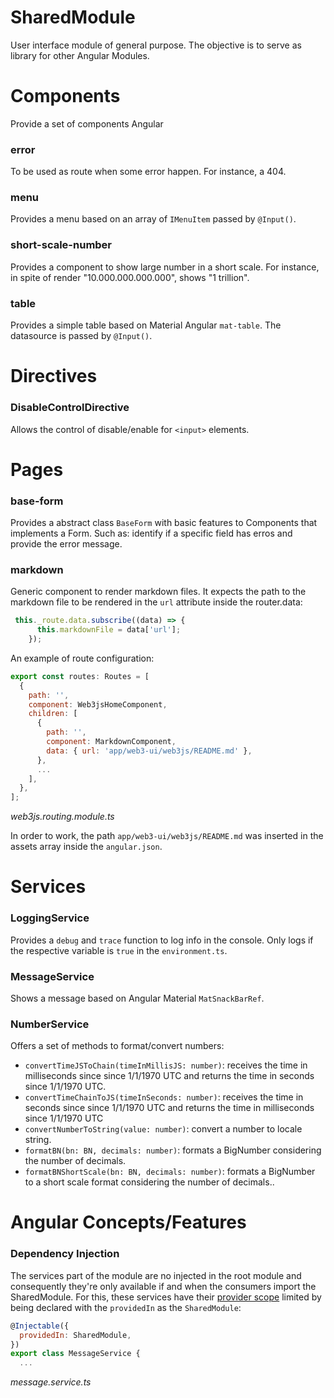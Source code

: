 SharedModule
===

User interface module of general purpose. The objective is to serve as library for other Angular Modules.

# Components

Provide a set of components Angular

### error

To be used as route when some error happen. For instance, a 404.

### menu

Provides a menu based on an array of `IMenuItem` passed by `@Input()`.

### short-scale-number

Provides a component to show large number in a short scale. For instance, in spite of render "10.000.000.000.000", shows "1 trillion".


### table

Provides a simple table based on Material Angular `mat-table`. The datasource is passed by `@Input()`.

# Directives

### DisableControlDirective

Allows the control of disable/enable for `<input>` elements.

# Pages

### base-form

Provides a abstract class `BaseForm` with basic features to Components that implements a Form. Such as: identify if a specific field has erros and provide the error message.

### markdown

Generic component to render markdown files. It expects the path to the markdown file to be rendered in the `url` attribute inside the router.data:
```javascript
 this._route.data.subscribe((data) => {
      this.markdownFile = data['url'];
    });
```

An example of route configuration:
```javascript
export const routes: Routes = [
  {
    path: '',
    component: Web3jsHomeComponent,
    children: [
      {
        path: '',
        component: MarkdownComponent,
        data: { url: 'app/web3-ui/web3js/README.md' },
      },
      ...
    ],
  },
];
```
*web3js.routing.module.ts*

In order to work, the path `app/web3-ui/web3js/README.md` was inserted in the assets array inside the `angular.json`.

# Services

### LoggingService

Provides a `debug` and `trace` function to log info in the console. Only logs if the respective variable is `true` in the `environment.ts`.

### MessageService

Shows a message based on Angular Material `MatSnackBarRef`.

### NumberService

Offers a set of methods to format/convert numbers:


- `convertTimeJSToChain(timeInMillisJS: number)`: receives the time in milliseconds since since 1/1/1970 UTC and returns the time in seconds since 1/1/1970 UTC.
- `convertTimeChainToJS(timeInSeconds: number)`: receives the time in seconds since since 1/1/1970 UTC and returns the time in milliseconds since 1/1/1970 UTC
- `convertNumberToString(value: number)`: convert a number to locale string.
- `formatBN(bn: BN, decimals: number)`: formats a BigNumber considering the number of decimals.
- `formatBNShortScale(bn: BN, decimals: number)`: formats a BigNumber to a short scale format considering the number of decimals..


# Angular Concepts/Features


### Dependency Injection

The services part of the module are no injected in the root module and consequently they're only available if and when the consumers import the SharedModule. For this, these services have their [provider scope](https://angular.io/guide/providers#provider-scope) limited by being declared with the `providedIn` as the `SharedModule`:

```javascript
@Injectable({
  providedIn: SharedModule,
})
export class MessageService {
  ...
```
*message.service.ts*
